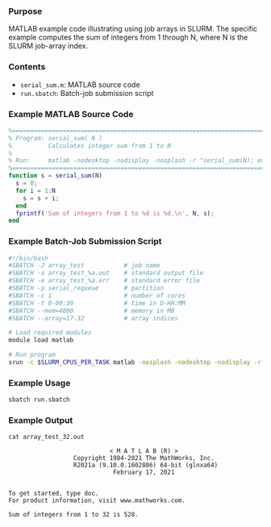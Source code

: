 ### Purpose

MATLAB example code illustrating using job arrays in SLURM. The specific example computes the sum of integers from 1 through N, where N is the SLURM job-array index.

### Contents

* `serial_sum.m`: MATLAB source code
* `run.sbatch`: Batch-job submission script

### Example MATLAB Source Code

```matlab
%===========================================================================
% Program: serial_sum( N )
%          Calculates integer sum from 1 to N
%
% Run:     matlab -nodesktop -nodisplay -nosplash -r "serial_sum(N); exit"
%===========================================================================
function s = serial_sum(N) 
  s = 0; 
  for i = 1:N 
    s = s + i; 
  end 
  fprintf('Sum of integers from 1 to %d is %d.\n', N, s); 
end
```

### Example Batch-Job Submission Script

```bash
#!/bin/bash
#SBATCH -J array_test           # job name
#SBATCH -o array_test_%a.out    # standard output file
#SBATCH -e array_test_%a.err    # standard error file
#SBATCH -p serial_requeue       # partition
#SBATCH -c 1                    # number of cores
#SBATCH -t 0-00:30              # time in D-HH:MM
#SBATCH --mem=4000              # memory in MB
#SBATCH --array=17-32           # array indices

# Load required modules
module load matlab

# Run program
srun -c $SLURM_CPUS_PER_TASK matlab -nosplash -nodesktop -nodisplay -r "serial_sum($SLURM_ARRAY_TASK_ID);exit"
```

### Example Usage

```bash
sbatch run.sbatch
```

### Example Output

```
cat array_test_32.out

                            < M A T L A B (R) >
                  Copyright 1984-2021 The MathWorks, Inc.
                  R2021a (9.10.0.1602886) 64-bit (glnxa64)
                             February 17, 2021

 
To get started, type doc.
For product information, visit www.mathworks.com.
 
Sum of integers from 1 to 32 is 528.
```
